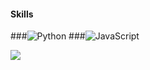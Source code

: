 
#### Skills

###![Python](https://img.shields.io/badge/Python-OOP-blue)
###![JavaScript](https://img.shields.io/badge/JavaScript-Intermediate-yellow)

[![](https://visitcount.itsvg.in/api?id=Roburt&label=Profile%20Views&color=4&icon=0&pretty=true)](https://visitcount.itsvg.in)
